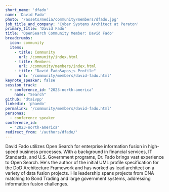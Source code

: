 ```yaml
---
short_name: 'dfado'
name: 'David Fado'
photo: '/assets/media/community/members/dfado.jpg'
job_title_and_company: 'Cyber Systems Architect at Peraton'
primary_title: 'David Fado'
title: 'OpenSearch Community Member: David Fado'
breadcrumbs:
  icon: community
  items:
    - title: Community
      url: /community/index.html
    - title: Members
      url: /community/members/index.html
    - title: "David Fado&apos;s Profile"
      url: '/community/members/david-fado.html'
keynote_speaker: false
session_track: 
  - conference_id: "2023-north-america"
    name: "Search"
github: 'dtaivpp'
linkedin: 'phaedo'
permalink: '/community/members/david-fado.html'
personas:
  - conference_speaker
conference_id:
  - "2023-north-america"
redirect_from: '/authors/dfado/'
---
```


David Fado utilizes Open Search for enterprise information fusion in high-speed business processes. With a background in financial services, IT Standards, and U.S. Government programs, Dr. Fado brings vast experience to Open Search. He's the author of the initial UML profile specification for the DoD Architecture Framework and has worked as lead architect on a variety of data fusion projects. His leadership spans projects from DNA matching to Bond Trading and large government systems, addressing information fusion challenges.


